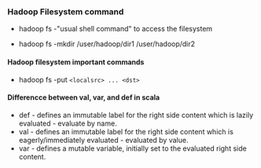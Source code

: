 ### Hadoop Filesystem command
* hadoop fs -"usual shell command" to access the filesystem
 - hadoop fs -mkdir /user/hadoop/dir1 /user/hadoop/dir2
#### Hadoop filesystem important commands
* hadoop fs -put `<localsrc> ... <dst>`
#### Differencce between val, var, and def in scala
* def - defines an immutable label for the right side content which is lazily evaluated - evaluate by name.
* val - defines an immutable label for the right side content which is eagerly/immediately evaluated - evaluated by value.
* var - defines a mutable variable, initially set to the evaluated right side content.
